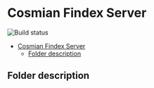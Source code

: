 # Cosmian Findex Server

![Build status](https://github.com/Cosmian/findex-server/actions/workflows/main_release.yml/badge.svg?branch=main)

- [Cosmian Findex Server](#cosmian-findex-server)
  - [Folder description](#folder-description)

## Folder description
